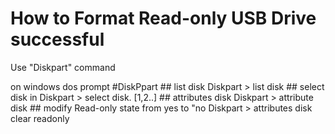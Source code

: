 # How to Format Read-only USB Drive successful

Use "Diskpart" command

on windows dos prompt
#DiskPpart
    ## list disk
Diskpart > list disk
    ## select disk in
Diskpart > select disk. [1,2..]
    ## attributes disk
Diskpart > attribute disk
    ## modify Read-only state from yes to "no
Diskpart > attributes disk clear readonly
